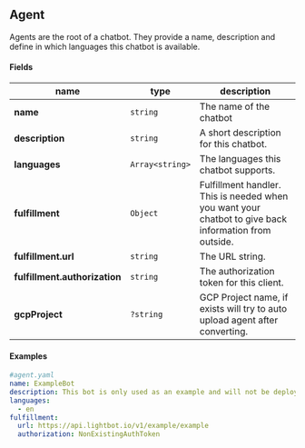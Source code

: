 ## Agent

Agents are the root of a chatbot. They provide a name, description and define in which
languages this chatbot is available.

#### Fields

| name                          | type            | description                                                                                           |
| ----------------------------- | --------------- | ----------------------------------------------------------------------------------------------------- |
| **name**                      | `string`        | The name of the chatbot                                                                               |
| **description**               | `string`        | A short description for this chatbot.                                                                 |
| **languages**                 | `Array<string>` | The languages this chatbot supports.                                                                  |
| **fulfillment**               | `Object`        | Fulfillment handler. This is needed when you want your chatbot to give back information from outside. |
| **fulfillment.url**           | `string`        | The URL string.                                                                                       |
| **fulfillment.authorization** | `string`        | The authorization token for this client.                                                              |
| **gcpProject**                | `?string`       | GCP Project name, if exists will try to auto upload agent after converting.                           |

#### Examples

```yml
#agent.yaml
name: ExampleBot
description: This bot is only used as an example and will not be deployed i guess.
languages:
  - en
fulfillment:
  url: https://api.lightbot.io/v1/example/example
  authorization: NonExistingAuthToken
```
